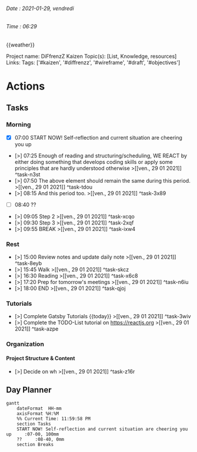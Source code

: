 ###### Date : 2021-01-29, vendredi 
###### Time : 06:29


{{weather}}


Project name: DiFfrenzZ Kaizen
Topic(s): [List, Knowledge, resources]
Links: 
Tags: ['#kaizen', '#diffrenzz', '#wireframe', '#draft', '#objectives']

# Actions

## Tasks

### Morning

- [x] 07:00 START NOW! Self-reflection and current situation are cheering you up
- [>] 07:25 Enough of reading and structuring/scheduling, WE REACT by either doing something that develops coding skills or apply some principles that are hardly understood otherwise >[[ven., 29 01 2021]] ^task-n3st
- [>] 07:50 The above element should remain the same during this period. >[[ven., 29 01 2021]] ^task-tdou
- [>] 08:15 And this period too. >[[ven., 29 01 2021]] ^task-3x89
- [ ] 08:40 ??
- [>] 09:05 Step 2 >[[ven., 29 01 2021]] ^task-xcqo
- [>] 09:30 Step 3 >[[ven., 29 01 2021]] ^task-2xqf
- [>] 09:55 BREAK >[[ven., 29 01 2021]] ^task-ixw4

### Rest

- [>] 15:00 Review notes and update daily note >[[ven., 29 01 2021]] ^task-8eyb
- [>] 15:45 Walk >[[ven., 29 01 2021]] ^task-skcz
- [>] 16:30 Reading >[[ven., 29 01 2021]] ^task-x6c8
- [>] 17:20 Prep for tomorrow's meetings >[[ven., 29 01 2021]] ^task-n6iu
- [>] 18:00 END >[[ven., 29 01 2021]] ^task-qjoj



### Tutorials
 - [>] Complete Gatsby Tutorials {{today}} >[[ven., 29 01 2021]] ^task-3wiv
 - [>] Complete the TODO-List tutorial on https://reactjs.org >[[ven., 29 01 2021]] ^task-azpe

### Organization

 #### Project Structure & Content
 
  - [>] Decide on wh >[[ven., 29 01 2021]] ^task-z16r



## Day Planner
```mermaid
gantt
    dateFormat  HH-mm
    axisFormat %H:%M
    %% Current Time: 11:59:58 PM
    section Tasks
    START NOW! Self-reflection and current situation are cheering you up     :07-00, 100mm
    ??     :08-40, 0mm
    section Breaks

```

